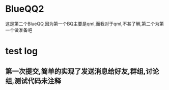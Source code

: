 # BlueQQ2
这是第二个BlueQQ,因为第一个BQ主要是qml,而我对于qml,不甚了解,第二个为第一个做准备吧
# test log
## 第一次提交,简单的实现了发送消息给好友,群组,讨论组,测试代码未注释
